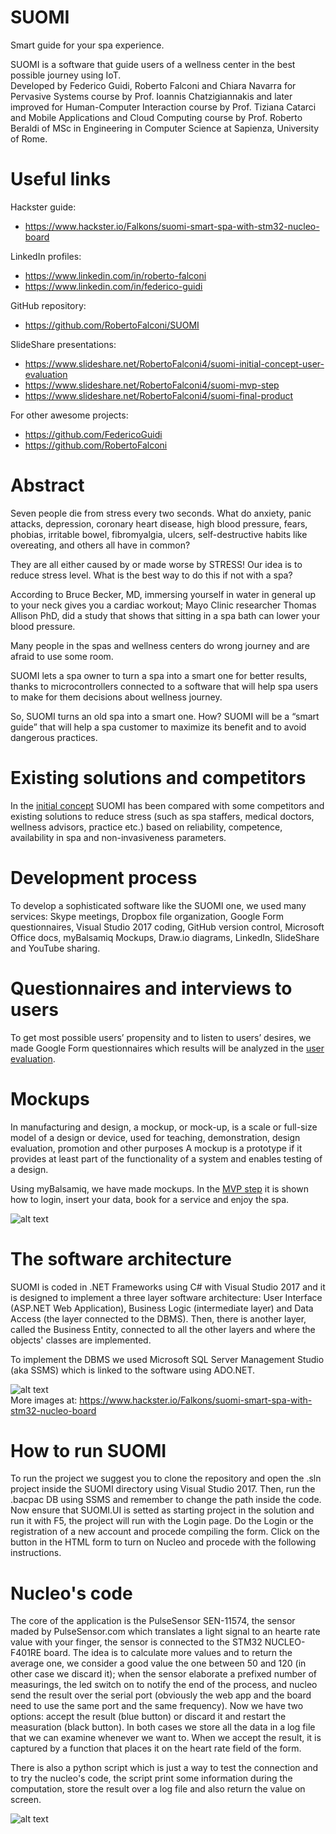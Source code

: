# SUOMI
Smart guide for your spa experience.

SUOMI is a software that guide users of a wellness center in the best possible journey using IoT.  
Developed by Federico Guidi, Roberto Falconi and Chiara Navarra for Pervasive Systems course by Prof. Ioannis Chatzigiannakis and later improved for Human-Computer Interaction course by Prof. Tiziana Catarci and Mobile Applications and Cloud Computing course by Prof. Roberto Beraldi of MSc in Engineering in Computer Science at Sapienza, University of Rome.  

# Useful links
Hackster guide:
- https://www.hackster.io/Falkons/suomi-smart-spa-with-stm32-nucleo-board  

LinkedIn profiles:  
- https://www.linkedin.com/in/roberto-falconi  
- https://www.linkedin.com/in/federico-guidi  
   
GitHub repository:  
- https://github.com/RobertoFalconi/SUOMI  
  
SlideShare presentations:  
- https://www.slideshare.net/RobertoFalconi4/suomi-initial-concept-user-evaluation  
- https://www.slideshare.net/RobertoFalconi4/suomi-mvp-step  
- https://www.slideshare.net/RobertoFalconi4/suomi-final-product  
  
For other awesome projects:  
- https://github.com/FedericoGuidi  
- https://github.com/RobertoFalconi  

# Abstract
Seven people die from stress every two seconds. What do anxiety, panic attacks, depression, coronary heart disease, high blood pressure, fears, phobias, irritable bowel, fibromyalgia, ulcers, self-destructive habits like overeating, and others all have in common?

They are all either caused by or made worse by STRESS! Our idea is to reduce stress level. What is the best way to do this if not with a spa?

According to Bruce Becker, MD, immersing yourself in water in general up to your neck gives you a cardiac workout; Mayo Clinic researcher Thomas Allison PhD, did a study that shows that sitting in a spa bath can lower your blood pressure.

Many people in the spas and wellness centers do wrong journey and are afraid to use some room.

SUOMI lets a spa owner to turn a spa into a smart one for better results, thanks to microcontrollers connected to a software that will help spa users to make for them decisions about wellness journey.

So, SUOMI turns an old spa into a smart one. How? SUOMI will be a “smart guide” that will help a spa customer to maximize its benefit and to avoid dangerous practices.

# Existing solutions and competitors
In the [initial concept](https://www.slideshare.net/RobertoFalconi4/suomi-initial-concept-user-evaluation) SUOMI has been compared with some competitors and existing solutions to reduce stress (such as spa staffers, medical doctors, wellness advisors, practice etc.) based on reliability, competence, availability in spa and non-invasiveness parameters.

# Development process
To develop a sophisticated software like the SUOMI one, we used many services: Skype meetings, Dropbox file organization, Google Form questionnaires, Visual Studio 2017 coding, GitHub version control, Microsoft Office docs, myBalsamiq Mockups, Draw.io diagrams, LinkedIn, SlideShare and YouTube sharing.

# Questionnaires and interviews to users
To get most possible users’ propensity and to listen to users’ desires, we made Google Form questionnaires which results will be analyzed in the [user evaluation](https://www.slideshare.net/RobertoFalconi4/suomi-initial-concept-user-evaluation).

# Mockups
In manufacturing and design, a mockup, or mock-up, is a scale or full-size model of a design or device, used for teaching, demonstration, design evaluation, promotion and other purposes
A mockup is a prototype if it provides at least part of the functionality of a system and enables testing of a design.

Using myBalsamiq, we have made mockups. In the [MVP step](https://www.slideshare.net/RobertoFalconi4/suomi-mvp-step) it is shown how to login, insert your data, book for a service and enjoy the spa.  

![alt text](https://hackster.imgix.net/uploads/attachments/493788/mockups_NlFGuGzOe4.png?auto=compress%2Cformat&w=680&h=510&fit=max)


# The software architecture
SUOMI is coded in .NET Frameworks using C# with Visual Studio 2017 and it is designed to implement a three layer software architecture: User Interface (ASP.NET Web Application), Business Logic (intermediate layer) and Data Access (the layer connected to the DBMS). Then, there is another layer, called the Business Entity, connected to all the other layers and where the objects' classes are implemented.

To implement the DBMS we used Microsoft SQL Server Management Studio (aka SSMS) which is linked to the software using ADO.NET.  

![alt text](https://hackster.imgix.net/uploads/attachments/493791/user_data_VPNtbw6rWh.png?auto=compress%2Cformat&w=680&h=510&fit=max)  
More images at: https://www.hackster.io/Falkons/suomi-smart-spa-with-stm32-nucleo-board

# How to run SUOMI
To run the project we suggest you to clone the repository and open the .sln project inside the SUOMI directory using Visual Studio 2017.
Then, run the .bacpac DB using SSMS and remember to change the path inside the code.
Now ensure that SUOMI.UI is setted as starting project in the solution and run it with F5, the project will run with the Login page. Do the Login or the registration of a new account and procede compiling the form. Click on the button in the HTML form to turn on Nucleo and procede with the following instructions.

# Nucleo's code
The core of the application is the PulseSensor SEN-11574, the sensor maded by PulseSensor.com which translates a light signal to an hearte rate value with your finger, the sensor is connected to the STM32 NUCLEO-F401RE board. 
The idea is to calculate more values and to return the average one, we consider a good value the one between 50 and 120 (in other case we discard it); when the sensor elaborate a prefixed number of measurings, the led switch on to notify the end of the process, and nucleo send the result over the serial port (obviously the web app and the board need to use the same port and the same frequency). Now we have two options: accept the result (blue button) or discard it and restart the measuration (black button). In both cases we store all the data in a log file that we can examine whenever we want to.
When we accept the result, it is captured by a function that places it on the heart rate field of the form.

There is also a python script which is just a way to test the connection and to try the nucleo's code, the script print some information during the computation, store the result over a log file and also return the value on screen.  
  
![alt text](https://hackster.imgix.net/uploads/attachments/493792/circuit_m6MVKTzag4.png?auto=compress%2Cformat&w=680&h=510&fit=max)
